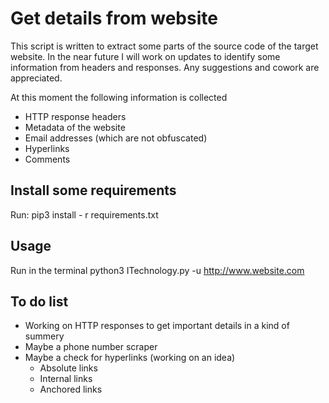 # Get details from website
This script is written to extract some parts of the source code of the target website. In the near future I will work on updates to identify some information from headers and responses. Any suggestions and cowork are appreciated.

At this moment the following information is collected
- HTTP response headers
- Metadata of the website
- Email addresses (which are not obfuscated)
- Hyperlinks
- Comments

## Install some requirements
Run: pip3 install - r requirements.txt

## Usage
Run in the terminal python3 ITechnology.py -u http://www.website.com

## To do list
- Working on HTTP responses to get important details in a kind of summery
- Maybe a phone number scraper
- Maybe a check for hyperlinks (working on an idea)
  - Absolute links
  - Internal links
  - Anchored links
